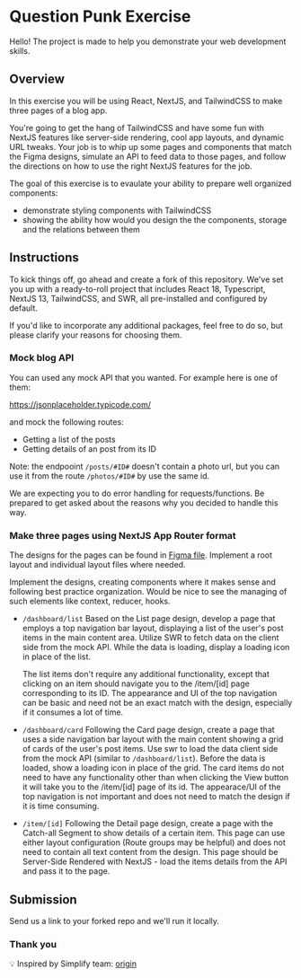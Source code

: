 # Question Punk Exercise

Hello!
The project is made to help you demonstrate your web development skills.

## Overview

In this exercise you will be using React, NextJS, and TailwindCSS to make three pages of a blog app.

You're going to get the hang of TailwindCSS and have some fun with NextJS features like server-side rendering, cool app layouts, and dynamic URL tweaks. Your job is to whip up some pages and components that match the Figma designs, simulate an API to feed data to those pages, and follow the directions on how to use the right NextJS features for the job.

The goal of this exercise is to evaulate your ability to prepare well organized components:

- demonstrate styling components with TailwindCSS
- showing the ability how would you design the the components, storage and the relations between them

## Instructions

To kick things off, go ahead and create a fork of this repository. We've set you up with a ready-to-roll project that includes React 18, Typescript, NextJS 13, TailwindCSS, and SWR, all pre-installed and configured by default.

If you'd like to incorporate any additional packages, feel free to do so, but please clarify your reasons for choosing them.

### Mock blog API

You can used any mock API that you wanted. For example here is one of them:

https://jsonplaceholder.typicode.com/

and mock the following routes:

- Getting a list of the posts
- Getting details of an post from its ID

Note: the endpooint `/posts/#ID#` doesn't contain a photo url, but you can use it from the route `/photos/#ID#` by use the same id.

We are expecting you to do error handling for requests/functions. Be prepared to get asked about the reasons why you decided to handle this way.

### Make three pages using NextJS App Router format

The designs for the pages can be found in [Figma file](https://www.figma.com/file/1oS4R4LrkXxDfkS6unNYL6/Untitled).
Implement a root layout and individual layout files where needed.

Implement the designs, creating components where it makes sense and following best practice organization. Would be nice to see the managing of such elements like context, reducer, hooks.

- `/dashboard/list`
  Based on the List page design, develop a page that employs a top navigation bar layout, displaying a list of the user's post items in the main content area. Utilize SWR to fetch data on the client side from the mock API. While the data is loading, display a loading icon in place of the list.
  
  The list items don't require any additional functionality, except that clicking on an item should navigate you to the /item/[id] page corresponding to its ID. The appearance and UI of the top navigation can be basic and need not be an exact match with the design, especially if it consumes a lot of time.

- `/dashboard/card`
  Following the Card page design, create a page that uses a side navigation bar layout with the main content showing a grid of cards of the user's post items.
  Use swr to load the data client side from the mock API (similar to `/dashboard/list`). Before the data is loaded, show a loading icon in place of the grid.
  The card items do not need to have any functionality other than when clicking the View button it will take you to the /item/[id] page of its id.
  The appearace/UI of the top navigation is not important and does not need to match the design if it is time consuming.

- `/item/[id]`
  Following the Detail page design, create a page with the Catch-all Segment to show details of a certain item. This page can use either layout configuration (Route groups may be helpful) and does not need to contain all text content from the design. This page should be Server-Side Rendered with NextJS - load the items details from the API and pass it to the page.

## Submission
Send us a link to your forked repo and we'll run it locally.

### Thank you

💡 Inspired by Simplify team: [origin](https://github.com/SimplifyJobs/frontend-assessment)
